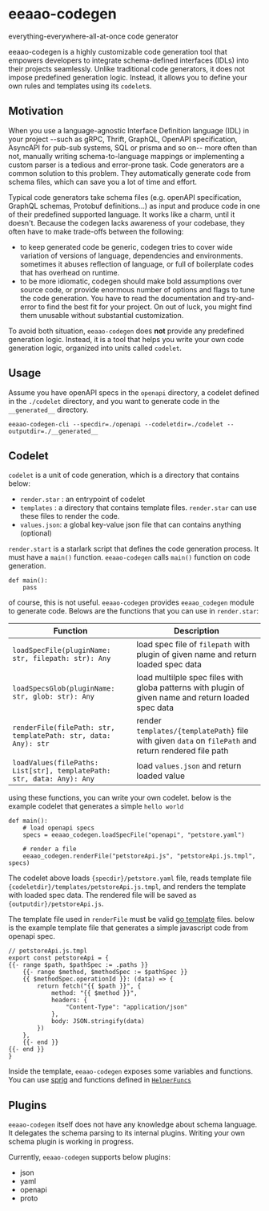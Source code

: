 # eeaao-codegen

everything-everywhere-all-at-once code generator

eeaao-codegen is a highly customizable code generation tool that empowers developers to integrate schema-defined
interfaces (IDLs) into their projects seamlessly. Unlike traditional code generators, it does not impose predefined 
generation logic. Instead, it allows you to define your own rules and templates using its `codelet`s.

## Motivation

When you use a language-agnostic Interface Definition language (IDL) in your project --such as gRPC, Thrift, GraphQL, 
OpenAPI specification, AsyncAPI for pub-sub systems, SQL or prisma and so on-- more often than not, manually writing schema-to-language 
mappings or implementing a custom parser is a tedious and error-prone task. Code generators are a common solution to this
problem. They automatically generate code from schema files, which can save you a lot of time and effort.

Typical code generators take schema files (e.g. openAPI specification, GraphQL schemas, Protobuf definitions...) as input and
produce code in one of their predefined supported language. It works like a charm, until it doesn't. Because the 
codegen lacks awareness of your codebase, they often have to make trade-offs between the following:
- to keep generated code be generic, codegen tries to cover wide variation of versions of language, dependencies and 
    environments. sometimes it abuses reflection of language, or full of boilerplate codes that has overhead on runtime.
- to be more idiomatic, codegen should make bold assumptions over source code, or provide enormous number of options and 
    flags to tune the code generation. You have to read the documentation and try-and-error to find the best fit for 
    your project. On out of luck, you might find them unusable without substantial customization.

To avoid both situation, `eeaao-codegen` does **not** provide any predefined generation logic. Instead, it is a tool that
helps you write your own code generation logic, organized into units called `codelet`.

## Usage

Assume you have openAPI specs in the `openapi` directory, a codelet defined in the `./codelet` directory, and
you want to generate code in the `__generated__` directory.

```
eeaao-codegen-cli --specdir=./openapi --codeletdir=./codelet --outputdir=./__generated__
```

## Codelet

`codelet` is a unit of code generation, which is a directory that contains below:
- `render.star` : an entrypoint of codelet
- `templates` : a directory that contains template files. `render.star` can use these files to render the code.
- `values.json`: a global key-value json file that can contains anything (optional)

`render.start` is a starlark script that defines the code generation process. It must have a `main()` function. `eeaao-codegen`
calls `main()` function on code generation.

```starlark
def main():
    pass
```

of course, this is not useful. `eeaao-codegen` provides `eeaao_codegen` module to generate code. Belows are the functions
that you can use in `render.star`:

| Function                                                              | Description                                                                                          |
|-----------------------------------------------------------------------|------------------------------------------------------------------------------------------------------|
| `loadSpecFile(pluginName: str, filepath: str): Any`                   | load spec file of `filepath` with plugin of given name and return loaded spec data                   |
| `loadSpecsGlob(pluginName: str, glob: str): Any`                      | load multilple spec files with globa patterns with plugin of given name and return loaded spec data  |
| `renderFile(filePath: str, templatePath: str, data: Any): str`        | render `templates/{templatePath}` file with given `data` on `filePath` and return rendered file path |
| `loadValues(filePaths: List[str], templatePath: str, data: Any): Any` | load `values.json` and return loaded value                                                           |

using these functions, you can write your own codelet. below is the example codelet that generates a simple `hello world`

```starlark
def main():
    # load openapi specs
    specs = eeaao_codegen.loadSpecFile("openapi", "petstore.yaml")

    # render a file
    eeaao_codegen.renderFile("petstoreApi.js", "petstoreApi.js.tmpl", specs)
```

The codelet above loads `{specdir}/petstore.yaml` file, reads template file `{codeletdir}/templates/petstoreApi.js.tmpl`, and
renders the template with loaded spec data. The rendered file will be saved as `{outputdir}/petstoreApi.js`.

The template file used in `renderFile` must be valid [go template](https://pkg.go.dev/text/template) files. below is the
example template file that generates a simple javascript code from openapi spec.

```gotemplate
// petstoreApi.js.tmpl
export const petstoreApi = {
{{- range $path, $pathSpec := .paths }}
    {{- range $method, $methodSpec := $pathSpec }}
    {{ $methodSpec.operationId }}: (data) => {
        return fetch("{{ $path }}", {
            method: "{{ $method }}",
            headers: {
                "Content-Type": "application/json"
            },
            body: JSON.stringify(data)
        })
    },
    {{- end }}
{{- end }}
}

```

Inside the template, `eeaao-codegen` exposes some variables and functions. You can use [sprig](https://masterminds.github.io/sprig/)
and functions defined in [`HelperFuncs`](https://pkg.go.dev/github.com/palindrom615/eeaao-codegen)


## Plugins

`eeaao-codegen` itself does not have any knowledge about schema language. It delegates the schema parsing to
its internal plugins. Writing your own schema plugin is working in progress.

Currently, `eeaao-codegen` supports below plugins:
- json
- yaml
- openapi
- proto
